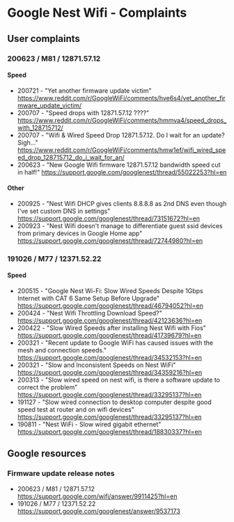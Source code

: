 # Google Nest Wifi - Complaints
## User complaints
### 200623 / M81 / 12871.57.12
#### Speed
* 200721 - "Yet another firmware update victim"
https://www.reddit.com/r/GoogleWiFi/comments/hve6s4/yet_another_firmware_update_victim/
* 200707 - "Speed drops with 12871.57.12 ????"
https://www.reddit.com/r/GoogleWiFi/comments/hmmva4/speed_drops_with_128715712/
* 200707 - "Wifi & Wired Speed Drop 12871.57.12. Do I wait for an update? Sigh..."
https://www.reddit.com/r/GoogleWiFi/comments/hmw1ef/wifi_wired_speed_drop_128715712_do_i_wait_for_an/
* 200623 - "New Google Wifi firmware 12871.57.12 bandwidth speed cut in half!"
https://support.google.com/googlenest/thread/55022253?hl=en
#### Other
* 200925 - "Nest Wifi DHCP gives clients 8.8.8.8 as 2nd DNS even though I've set custom DNS in settings"
https://support.google.com/googlenest/thread/73151672?hl=en
* 200923 - "Nest Wifi doesn't manage to differentiate guest ssid devices from primary devices in Google Home app"
https://support.google.com/googlenest/thread/72744980?hl=en


### 191026 / M77 / 12371.52.22
#### Speed
* 200515 - "Google Nest Wi-Fi: Slow Wired Speeds Despite 1Gbps Internet with CAT 6 Same Setup Before Upgrade"
https://support.google.com/googlenest/thread/46794052?hl=en
* 200424 - "Nest Wifi Throttling Download Speed?"
https://support.google.com/googlenest/thread/42123636?hl=en
* 200422 - "Slow Wired Speeds after installing Nest Wifi with Fios"
https://support.google.com/googlenest/thread/41739679?hl=en
* 200321 - "Recent update to Google WiFi has caused issues with the mesh and connection speeds."
https://support.google.com/googlenest/thread/34532153?hl=en
* 200321 - "Slow and Inconsistent Speeds on Nest WiFi"
https://support.google.com/googlenest/thread/34359216?hl=en
* 200313 - "Slow wired speed on nest wifi, is there a software update to correct the problem"
https://support.google.com/googlenest/thread/33295137?hl=en
* 191127 - "Slow wired connection to desktop computer despite good speed test at router and on wifi devices"
https://support.google.com/googlenest/thread/33295137?hl=en
* 190811 - "Nest WiFi - Slow wired gigabit ethernet"
https://support.google.com/googlenest/thread/18830337?hl=en


## Google resources
### Firmware update release notes
* 200623 / M81 / 12871.57.12
https://support.google.com/wifi/answer/9911425?hl=en
* 191026 / M77 / 12371.52.22
https://support.google.com/googlenest/answer/9537173
